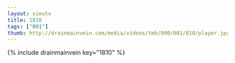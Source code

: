 ```yaml
--- 
layout: sieutv
title: 1810
tags: ["001"]
thumb: http://drainmainvein.com/media/videos/tmb/000/001/810/player.jpg
---
```

{% include drainmainvein key="1810" %} 
